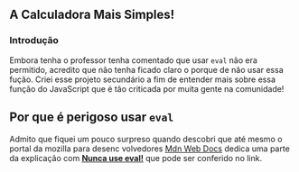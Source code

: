 ## A Calculadora Mais Simples!

### Introdução
Embora tenha o professor tenha comentado que usar `eval` não era permitido, acredito que não tenha ficado claro o porque de não usar essa fução. 
Criei esse projeto secundário a fim de entender mais sobre essa função do JavaScript que é tão criticada por muita gente na comunidade! 

## Por que é perigoso usar `eval`

Admito que fiquei um pouco surpreso quando descobri que até mesmo o portal da mozilla para desenc
volvedores [Mdn Web Docs](https://developer.mozilla.org/) dedica uma parte da explicação com
[**Nunca use eval!**](https://developer.mozilla.org/pt-BR/docs/Web/JavaScript/Reference/Global_Objects/eval#don.27t_use_eval.21) que pode ser conferido no link.
